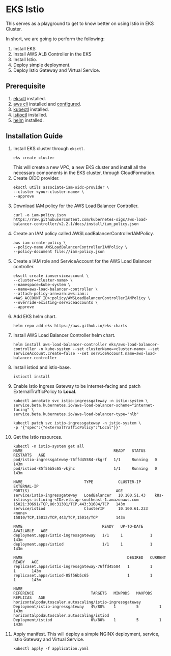 # EKS Istio

This serves as a playground to get to know better on using Istio in EKS Cluster.

In short, we are going to perform the following:
1. Install EKS
2. Install AWS ALB Controller in the EKS
3. Install Istio.
4. Deploy simple deployment.
5. Deploy Istio Gateway and Virtual Service.

## Prerequisite

1. [eksctl](https://eksctl.io/) installed.
2. [aws cli](https://docs.aws.amazon.com/cli/latest/userguide/getting-started-install.html) installed and [configured](https://docs.aws.amazon.com/cli/latest/userguide/cli-chap-configure.html).
3. [kubectl](https://kubernetes.io/docs/tasks/tools/) installed.
4. [istioctl](https://istio.io/latest/docs/ops/diagnostic-tools/istioctl/) installed.
5. [helm](https://helm.sh/docs/intro/install/) installed.

## Installation Guide

1. Install EKS cluster through `eksctl`.
   ```
   eks create cluster
   ```
   This will create a new VPC, a new EKS cluster and install all the necessary components in the EKS cluster, through CloudFormation.
2. Create OIDC provider.
    ```
    eksctl utils associate-iam-oidc-provider \
    --cluster <your-cluster-name> \
    --approve
    ```
3. Download IAM policy for the AWS Load Balancer Controller.
    ```
    curl -o iam-policy.json https://raw.githubusercontent.com/kubernetes-sigs/aws-load-balancer-controller/v2.2.1/docs/install/iam_policy.json
    ```
4. Create an IAM policy called AWSLoadBalancerControllerIAMPolicy.
    ```
    aws iam create-policy \
    --policy-name AWSLoadBalancerControllerIAMPolicy \
    --policy-document file://iam-policy.json
    ```
5. Create a IAM role and ServiceAccount for the AWS Load Balancer controller.
    ```
    eksctl create iamserviceaccount \
    --cluster=<cluster-name> \
    --namespace=kube-system \
    --name=aws-load-balancer-controller \
    --attach-policy-arn=arn:aws:iam::<AWS_ACCOUNT_ID>:policy/AWSLoadBalancerControllerIAMPolicy \
    --override-existing-serviceaccounts \
    --approve
    ```
6. Add EKS helm chart.
    ```
    helm repo add eks https://aws.github.io/eks-charts
    ```
7. Install AWS Load Balancer Controller helm chart.
    ```
    helm install aws-load-balancer-controller eks/aws-load-balancer-controller -n kube-system --set clusterName=<cluster-name> --set serviceAccount.create=false --set serviceAccount.name=aws-load-balancer-controller
    ```
8. Install istiod and istio-base.
    ```
    istioctl install
    ```
9. Enable Istio Ingress Gateway to be internet-facing and patch ExternalTrafficPolicy to **Local**.
    ```
    kubectl annotate svc istio-ingressgateway -n istio-system \
    service.beta.kubernetes.io/aws-load-balancer-scheme="internet-facing" \
    service.beta.kubernetes.io/aws-load-balancer-type="nlb"

    kubectl patch svc istio-ingressgateway -n istio-system \
    -p '{"spec":{"externalTrafficPolicy":"Local"}}'    
    ```
10. Get the Istio resources.
    ```
    kubectl -n istio-system get all
    NAME                                        READY   STATUS    RESTARTS   AGE
    pod/istio-ingressgateway-76ffd45584-rkgrf   1/1     Running   0          143m
    pod/istiod-85f56b5c65-vkjhc                 1/1     Running   0          143m

    NAME                           TYPE           CLUSTER-IP      EXTERNAL-IP                                                                          PORT(S)                                      AGE
    service/istio-ingressgateway   LoadBalancer   10.100.51.43    k8s-istiosys-istioing-<ID>.elb.ap-southeast-1.amazonaws.com   15021:30691/TCP,80:31301/TCP,443:31684/TCP   143m
    service/istiod                 ClusterIP      10.100.61.233   <none>                                                                               15010/TCP,15012/TCP,443/TCP,15014/TCP        143m

    NAME                                   READY   UP-TO-DATE   AVAILABLE   AGE
    deployment.apps/istio-ingressgateway   1/1     1            1           143m
    deployment.apps/istiod                 1/1     1            1           143m

    NAME                                              DESIRED   CURRENT   READY   AGE
    replicaset.apps/istio-ingressgateway-76ffd45584   1         1         1       143m
    replicaset.apps/istiod-85f56b5c65                 1         1         1       143m

    NAME                                                       REFERENCE                         TARGETS   MINPODS   MAXPODS   REPLICAS   AGE
    horizontalpodautoscaler.autoscaling/istio-ingressgateway   Deployment/istio-ingressgateway   4%/80%    1         5         1          143m
    horizontalpodautoscaler.autoscaling/istiod                 Deployment/istiod                 0%/80%    1         5         1          143m
    ```
11. Apply manifest. This will deploy a simple NGINX deployment, service, Istio Gateway and Virtual Service.
    ```
    kubectl apply -f application.yaml
    ```
